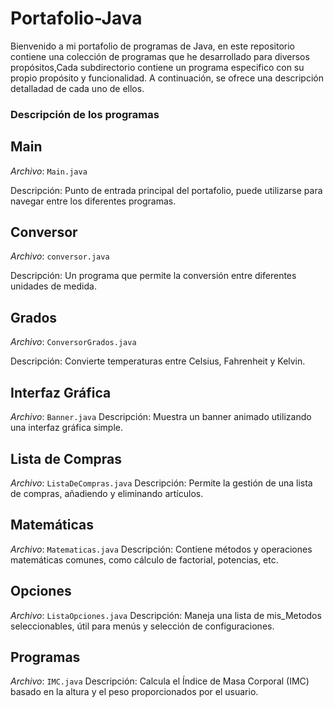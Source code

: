 # Portafolio-Java

Bienvenido a mi portafolio de programas de Java, en este repositorio contiene una colección de programas que he desarrollado para diversos propósitos,Cada subdirectorio contiene un programa especifico con su propio propósito y funcionalidad. A continuación, se ofrece una descripción detalladad de cada uno de ellos.

### Descripción de los programas

## Main
*Archivo*: `Main.java `

Descripción: Punto de entrada principal del portafolio, puede utilizarse para navegar entre los diferentes programas.

## Conversor

*Archivo*: `conversor.java`

Descripción: Un programa que permite la conversión entre diferentes unidades de medida.


## Grados
*Archivo*: `ConversorGrados.java`

Descripción: Convierte temperaturas entre Celsius, Fahrenheit y Kelvin.

## Interfaz Gráfica

*Archivo*: `Banner.java`
Descripción: Muestra un banner animado utilizando una interfaz gráfica simple.

## Lista de Compras
*Archivo*: `ListaDeCompras.java`
Descripción: Permite la gestión de una lista de compras, añadiendo y eliminando artículos.


## Matemáticas
*Archivo*: `Matematicas.java`
Descripción: Contiene métodos y operaciones matemáticas comunes, como cálculo de factorial, potencias, etc.


## Opciones
*Archivo*: `ListaOpciones.java`
Descripción: Maneja una lista de mis_Metodos seleccionables, útil para menús y selección de configuraciones.


## Programas
*Archivo*: `IMC.java`
Descripción: Calcula el Índice de Masa Corporal (IMC) basado en la altura y el peso proporcionados por el usuario.